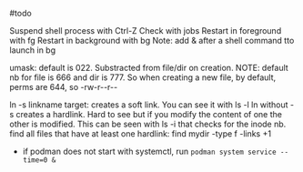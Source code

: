 #todo 

Suspend shell process with Ctrl-Z
Check with jobs
Restart in foreground with fg
Restart in background with bg
Note: add & after a shell command tto launch in bg


umask: default is 022. 
Substracted from file/dir on creation. NOTE: default nb for file is 666 and dir is 777. So when creating a new file, by default, perms are 644, so -rw-r--r--



ln -s linkname target: creates a soft link. You can see it with ls -l
ln without -s creates a hardlink. Hard to see but if you modify the content of one the other is modified. This can be seen with ls -i that checks for the inode nb.
find all files that have at least one hardlink: find mydir -type f -links +1

- if podman does not start with systemctl, run `podman system service --time=0 &`